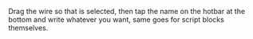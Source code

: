 Drag the wire so that is selected, then tap the name on the hotbar at the bottom and write whatever you want, same goes for script blocks themselves.